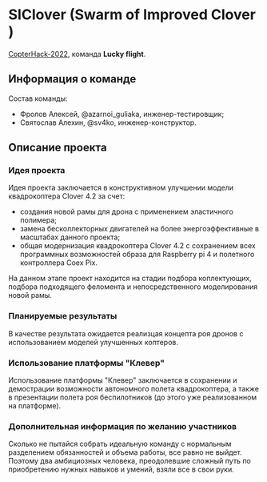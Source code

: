 # SIClover (Swarm of Improved Clover )

[CopterHack-2022](copterhack2022.md), команда **Lucky flight**.

## Информация о команде

Состав команды:


* Фролов Алексей, @azarnoi_guliaka, инженер-тестировщик;
* Святослав Алехин, @sv4ko, инженер-конструктор. 


## Описание проекта

### Идея проекта

Идея проекта заключается в конструктивном улучшении модели квадрокоптера Clover 4.2 за счет:
* создания новой рамы для дрона с применением эластичного полимера;
* замена бесколлекторных двигателей на более энергоэффективные в масштабах данного проекта;
* общая модернизация квадрокоптера Clover 4.2 с сохранением всех программных возможностей образа для Raspberry pi 4 и полетного контроллера Coex Pix.

На данном этапе проект находится на стадии подбора коплектующих, подбора подходящего феломента и непосредственного моделирования новой рамы.    

### Планируемые результаты

В качестве результата ожидается реализцая концепта роя дронов с использованием моделей улучшенных коптеров.

### Использование платформы "Клевер"

Использование платформы "Клевер" заключается в сохранении и демострации возможности автономного полета квадрокоптера, а также в презентации полета роя беспилотников (до этого уже реализованном на платформе). 

### Дополнительная информация по желанию участников

Сколько не пытайся собрать идеальную команду с нормальным разделением обязанностей и объема работы, все равно не выйдет. Поэтому два амбициозных человека, преодолевшие сложный путь по приобретению нужных навыков и умений, взяли все в свои руки.
